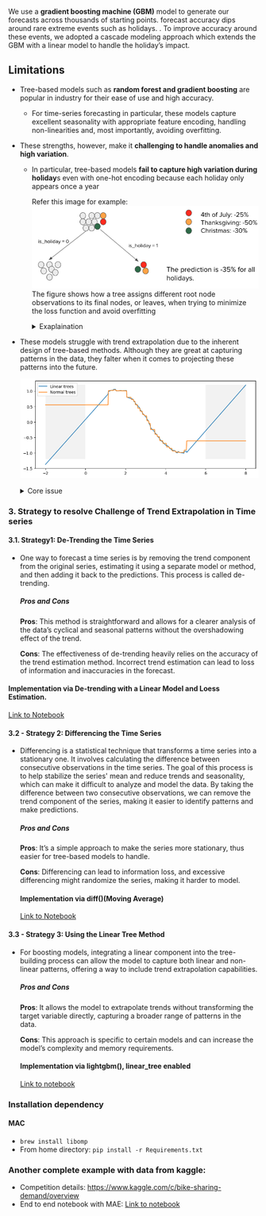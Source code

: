 We use a **gradient boosting machine (GBM)** model to generate our forecasts across thousands of starting points.
forecast accuracy dips around rare extreme events such as holidays. . To improve accuracy around these events, we adopted a cascade modeling approach which extends the GBM with a linear model to handle the holiday’s impact.

## Limitations
- Tree-based models such as **random forest and gradient boosting** are popular in industry for their ease of use and high accuracy. 
  - For time-series forecasting in particular, these models capture excellent seasonality with appropriate feature encoding, handling non-linearities and, most importantly, avoiding overfitting. 
- These strengths, however, make it **challenging to handle anomalies and high variation**. 
  - In particular, tree-based models **fail to capture high variation during holiday**s even with one-hot encoding  because each holiday only appears once a year
  
    Refer this image for example:
  ![image](./assets/tree-holidays.png)
The figure shows how a tree assigns different root node observations to its final nodes, or leaves, when trying to minimize the loss function and avoid overfitting

    <details>
    <summary>Exaplaination</summary>

    Assume that our dataset contains holiday observations, represented by colored dots, where order volume decreases in large amounts — for instance, a 50% decline on Thanksgiving Day when compared to regular days, shown as gray dots. When we train the model to minimize the loss function and avoid overfitting simultaneously, the extreme observations will end up under the same final node. In this scenario, the prediction for a holiday will be a simple average of all holidays in the final node (i.e., -35%), which generates a significant error of -10% for the Fourth of July holiday and +15% for Thanksgiving. In other words, we over-forecast for the Fourth of July and Christmas, while under-forecasting for Thanksgiving.
    </details>

- These models struggle with trend extrapolation due to the inherent design of tree-based methods. Although they are great at capturing patterns in the data, they falter when it comes to projecting these patterns into the future.

  ![image](./assets/extrapolation.png)
  <details>
  <summary>Core issue</summary>
    Tree-based models split the data into branches and leaves based on the values of the input features. These splits are made to optimize some criteria, such as reducing the <b>Gini impurity for classification</b> tasks or minimizing the <b>mean squared error for regression</b> tasks. Each leaf node then makes a prediction based on the average target value (for regression) or the majority class (for classification) of the training samples that fall into that leaf.<br><br>

    The limitation arises because these models are **inherently local**; their predictions are based on the specific instances within the training data that populate the leaves. If a new instance arrives with feature values outside the range seen during training, the model will apply the prediction of the nearest leaf node. It has no mechanism to infer trends or patterns beyond the bounds of the training data, making true extrapolation impossible.
  </details>

### 3. Strategy to resolve Challenge of Trend Extrapolation in Time series

#### 3.1. Strategy1: De-Trending the Time Series
- One way to forecast a time series is by removing the trend component from the original series, estimating it using a separate model or method, and then adding it back to the predictions. This process is called de-trending.

  ##### Pros and Cons
  **Pros**: This method is straightforward and allows for a clearer analysis of the data’s cyclical and seasonal patterns without the overshadowing effect of the trend.
  
  **Cons**: The effectiveness of de-trending heavily relies on the accuracy of the trend estimation method. Incorrect trend estimation can lead to loss of information and inaccuracies in the forecast.

#### Implementation via De-trending with a Linear Model and Loess Estimation.
[Link to Notebook](./experiment_with_real_data_strategies_1.ipynb)

#### 3.2 - Strategy 2: Differencing the Time Series
 - Differencing is a statistical technique that transforms a time series into a stationary one. It involves calculating the difference between consecutive observations in the time series. The goal of this process is to help stabilize the series' mean and reduce trends and seasonality, which can make it difficult to analyze and model the data. By taking the difference between two consecutive observations, we can remove the trend component of the series, making it easier to identify patterns and make predictions.

   ##### Pros and Cons
    **Pros**: It’s a simple approach to make the series more stationary, thus easier for tree-based models to handle.

    **Cons**: Differencing can lead to information loss, and excessive differencing might randomize the series, making it harder to model.

   #### Implementation via diff()(Moving Average)
    [Link to Notebook](./experiment_with_real_data_strategies_2.ipynb)

#### 3.3 - Strategy 3: Using the Linear Tree Method
 - For boosting models, integrating a linear component into the tree-building process can allow the model to capture both linear and non-linear patterns, offering a way to include trend extrapolation capabilities.

   ##### Pros and Cons
   **Pros**: It allows the model to extrapolate trends without transforming the target variable directly, capturing a broader range of patterns in the data.

   **Cons**: This approach is specific to certain models and can increase the model’s complexity and memory requirements.
    #### Implementation via lightgbm(), linear_tree enabled
    [Link to notebook](./experiment_with_real_data_strategies_3_lightgbm.ipynb)

### Installation dependency

#### MAC
 - ```brew install libomp```
 - From home directory: ```pip install -r Requirements.txt```


### Another complete example with data from kaggle:
 - Competition details: https://www.kaggle.com/c/bike-sharing-demand/overview
 - End to end notebook with MAE: [Link to notebook](./bike_sharing_demand_prediction_lightgbm+prophet.ipynb)
 

